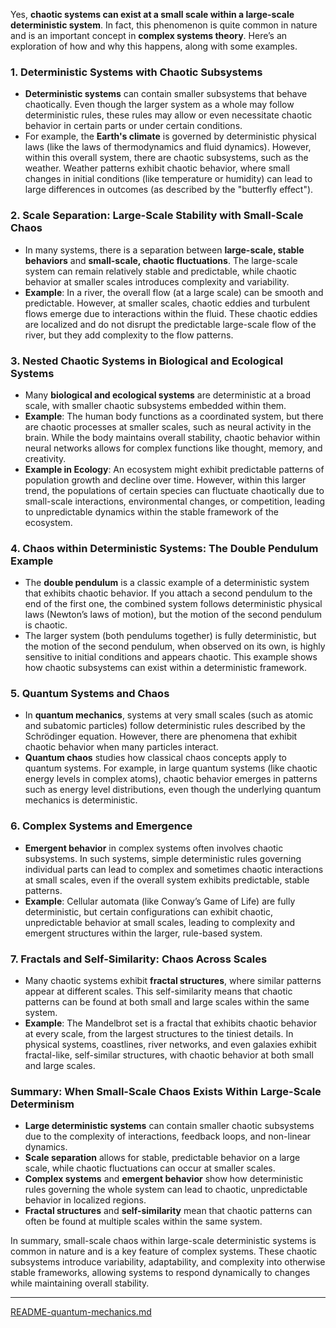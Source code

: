 Yes, **chaotic systems can exist at a small scale within a large-scale deterministic system**. In fact, this phenomenon is quite common in nature and is an important concept in **complex systems theory**. Here’s an exploration of how and why this happens, along with some examples.

### 1. **Deterministic Systems with Chaotic Subsystems**
   - **Deterministic systems** can contain smaller subsystems that behave chaotically. Even though the larger system as a whole may follow deterministic rules, these rules may allow or even necessitate chaotic behavior in certain parts or under certain conditions.
   - For example, the **Earth's climate** is governed by deterministic physical laws (like the laws of thermodynamics and fluid dynamics). However, within this overall system, there are chaotic subsystems, such as the weather. Weather patterns exhibit chaotic behavior, where small changes in initial conditions (like temperature or humidity) can lead to large differences in outcomes (as described by the "butterfly effect").

### 2. **Scale Separation: Large-Scale Stability with Small-Scale Chaos**
   - In many systems, there is a separation between **large-scale, stable behaviors** and **small-scale, chaotic fluctuations**. The large-scale system can remain relatively stable and predictable, while chaotic behavior at smaller scales introduces complexity and variability.
   - **Example**: In a river, the overall flow (at a large scale) can be smooth and predictable. However, at smaller scales, chaotic eddies and turbulent flows emerge due to interactions within the fluid. These chaotic eddies are localized and do not disrupt the predictable large-scale flow of the river, but they add complexity to the flow patterns.

### 3. **Nested Chaotic Systems in Biological and Ecological Systems**
   - Many **biological and ecological systems** are deterministic at a broad scale, with smaller chaotic subsystems embedded within them.
   - **Example**: The human body functions as a coordinated system, but there are chaotic processes at smaller scales, such as neural activity in the brain. While the body maintains overall stability, chaotic behavior within neural networks allows for complex functions like thought, memory, and creativity.
   - **Example in Ecology**: An ecosystem might exhibit predictable patterns of population growth and decline over time. However, within this larger trend, the populations of certain species can fluctuate chaotically due to small-scale interactions, environmental changes, or competition, leading to unpredictable dynamics within the stable framework of the ecosystem.

### 4. **Chaos within Deterministic Systems: The Double Pendulum Example**
   - The **double pendulum** is a classic example of a deterministic system that exhibits chaotic behavior. If you attach a second pendulum to the end of the first one, the combined system follows deterministic physical laws (Newton’s laws of motion), but the motion of the second pendulum is chaotic.
   - The larger system (both pendulums together) is fully deterministic, but the motion of the second pendulum, when observed on its own, is highly sensitive to initial conditions and appears chaotic. This example shows how chaotic subsystems can exist within a deterministic framework.

### 5. **Quantum Systems and Chaos**
   - In **quantum mechanics**, systems at very small scales (such as atomic and subatomic particles) follow deterministic rules described by the Schrödinger equation. However, there are phenomena that exhibit chaotic behavior when many particles interact.
   - **Quantum chaos** studies how classical chaos concepts apply to quantum systems. For example, in large quantum systems (like chaotic energy levels in complex atoms), chaotic behavior emerges in patterns such as energy level distributions, even though the underlying quantum mechanics is deterministic.

### 6. **Complex Systems and Emergence**
   - **Emergent behavior** in complex systems often involves chaotic subsystems. In such systems, simple deterministic rules governing individual parts can lead to complex and sometimes chaotic interactions at small scales, even if the overall system exhibits predictable, stable patterns.
   - **Example**: Cellular automata (like Conway’s Game of Life) are fully deterministic, but certain configurations can exhibit chaotic, unpredictable behavior at small scales, leading to complexity and emergent structures within the larger, rule-based system.

### 7. **Fractals and Self-Similarity: Chaos Across Scales**
   - Many chaotic systems exhibit **fractal structures**, where similar patterns appear at different scales. This self-similarity means that chaotic patterns can be found at both small and large scales within the same system.
   - **Example**: The Mandelbrot set is a fractal that exhibits chaotic behavior at every scale, from the largest structures to the tiniest details. In physical systems, coastlines, river networks, and even galaxies exhibit fractal-like, self-similar structures, with chaotic behavior at both small and large scales.

### Summary: When Small-Scale Chaos Exists Within Large-Scale Determinism

- **Large deterministic systems** can contain smaller chaotic subsystems due to the complexity of interactions, feedback loops, and non-linear dynamics.
- **Scale separation** allows for stable, predictable behavior on a large scale, while chaotic fluctuations can occur at smaller scales.
- **Complex systems** and **emergent behavior** show how deterministic rules governing the whole system can lead to chaotic, unpredictable behavior in localized regions.
- **Fractal structures** and **self-similarity** mean that chaotic patterns can often be found at multiple scales within the same system.

In summary, small-scale chaos within large-scale deterministic systems is common in nature and is a key feature of complex systems. These chaotic subsystems introduce variability, adaptability, and complexity into otherwise stable frameworks, allowing systems to respond dynamically to changes while maintaining overall stability.


---

[README-quantum-mechanics.md](https://t2m.io/AQCZw1N)
